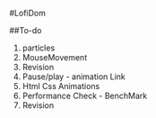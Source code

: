 #LofiDom

##To-do

1. particles
2. MouseMovement
3. Revision
4. Pause/play - animation Link
5. Html Css Animations
6. Performance Check - BenchMark
7. Revision
